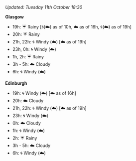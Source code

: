 *Updated: Tuesday 11th October 18:30*

**Glasgow**

* 19h: :umbrella: Rainy [:cyclone:(:cloud:) as of 10h, :cloud: as of 16h, :cyclone:(:cloud:) as of 19h]
* 20h: :umbrella: Rainy
* 21h, 22h: :cyclone: Windy (:cloud:) [:cloud: as of 19h]
* 23h, 0h: :cyclone: Windy (:cloud:)
* 1h, 2h: :umbrella: Rainy
* 3h - 5h: :cloud: Cloudy
* 6h: :cyclone: Windy (:cloud:)

**Edinburgh**

* 19h: :cyclone: Windy (:cloud:) [:cloud: as of 16h]
* 20h: :cloud: Cloudy
* 21h, 22h: :cyclone: Windy (:cloud:) [:cloud: as of 19h]
* 23h: :cyclone: Windy (:cloud:)
* 0h: :cloud: Cloudy
* 1h: :cyclone: Windy (:cloud:)
* 2h: :umbrella: Rainy
* 3h - 5h: :cloud: Cloudy
* 6h: :cyclone: Windy (:cloud:)
